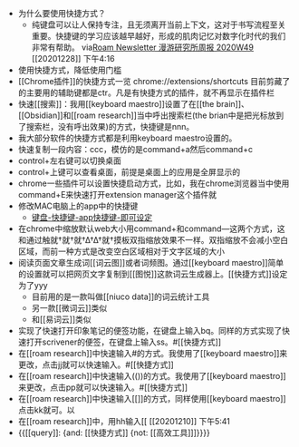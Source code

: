 - 为什么要使用快捷方式？
    - 纯键盘可以让人保持专注，且无须离开当前上下文，这对于书写流程至关重要。快捷键的学习应该越早越好，形成的肌肉记忆对数字化时代的我们非常有帮助。
via[Roam Newsletter 漫游研究所周报 2020W49](https://mp.weixin.qq.com/s/ASjVc3rPC0aWKNPmjPandw)
[[20201228]] 下午4:16
- 使用快捷方式，降低使用门槛
- [[Chrome插件]]的快捷方式一览 chrome://extensions/shortcuts 目前剪藏了的主要用的辅助键都是ctr。凡是有快捷方式的插件，就不再显示在插件栏
- 快速[[搜索]]：我用[[keyboard maestro]]设置了在[[the brain]]、[[Obsidian]]和[[roam research]]当中呼出搜索栏(the brian中是把光标放到了搜索栏，没有呼出效果)的方式，快捷键是nnn。
- 我大部分软件的快捷方式都是利用keyboard maestro设置的。
- 快速复制一段内容：ccc，模仿的是command+a然后command+c
- control+左右键可以切换桌面
- control+上键可以查看桌面，前提是桌面上的应用是全屏显示的
- chrome一些插件可以设置快捷启动方式，比如，我在chrome浏览器当中使用command+E来快速打开extension manager这个插件就
- 修改MAC电脑上的app中的快捷键
    - [键盘-快捷键-app快捷键-即可设定](http://wxhdp.xuexihaike.com/2020-10-11-060611.png)
- 在chrome中缩放默认web大小用command+和command—这两个方式，这和通过触就†就†就†∆†∆†就†摸板双指缩放效果不一样。双指缩放不会减小空白区域，而前一种方式是改变空白区域相对于文字区域的大小
- 阅读页面文章生成词[[词云图]]或者词频图。通过[[keyboard maestro]]简单的设置就可以把网页文字复制到[[图悦]]这款词云生成器上。[[快捷方式]]设定为了yyy
    - 目前用的是一款叫做[[niuco data]]的词云统计工具
    - 另一款[[微词云]]类似
    - 和[[易词云]]类似
- 实现了快速打开印象笔记的便签功能，在键盘上输入bq。同样的方式实现了快速打开scrivener的便签，在键盘上输入ss。#[[快捷方式]]
- 在[[roam research]]中快速输入#的方式。我使用了[[keyboard maestro]]来更改，点击jj就可以快速输入。#[[快捷方式]]
- 在[[roam research]]中快速输入(())的方式。我使用了[[keyboard maestro]]来更改，点击pp就可以快速输入。#[[快捷方式]]
- 在[[roam research]]中快速输入[[]]的方式，同样使用[[keyboard maestro]]点击kk就可。以
- 在[[roam research]]中，用hh输入[[
[[20201210]] 下午5:41
- {{[[query]]: {and: [[快捷方式]] {not: [[高效工具]]]}}}}
